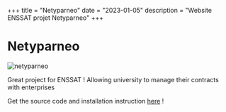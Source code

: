 +++
title = "Netyparneo"
date = "2023-01-05"
description = "Website ENSSAT projet Netyparneo"
+++

# Netyparneo

![netyparneo](/img/nety.png)

Great project for ENSSAT ! Allowing university to manage their contracts with enterprises

Get the source code and installation instruction [here](https://gitlab.com/skewram/netyparneo) !